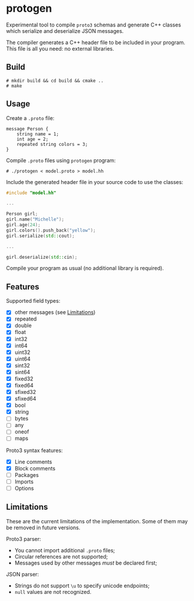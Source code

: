 # protogen

Experimental tool to compile ``proto3`` schemas and generate C++ classes which serialize and deserialize JSON messages.

The compiler generates a C++ header file to be included in your program. This file is all you need: no external libraries.

## Build

```
# mkdir build && cd build && cmake ..
# make
```

## Usage

Create a ``.proto`` file:

```
message Person {
    string name = 1;
    int age = 2;
    repeated string colors = 3;
}
```

Compile ``.proto`` files using ``protogen`` program:

```
# ./protogen < model.proto > model.hh
```

Include the generated header file in your source code to use the classes:

```c++
#include "model.hh"

...

Person girl;
girl.name("Michelle");
girl.age(24);
girl.colors().push_back("yellow");
girl.serialize(std::cout);

...

girl.deserialize(std::cin);
```

Compile your program as usual (no additional library is required).

## Features

Supported field types:
- [x] other messages (see [Limitations](#Limitations))
- [x] repeated
- [x] double
- [x] float
- [x] int32
- [x] int64
- [x] uint32
- [x] uint64
- [x] sint32
- [x] sint64
- [x] fixed32
- [x] fixed64
- [x] sfixed32
- [x] sfixed64
- [x] bool
- [x] string
- [ ] bytes
- [ ] any
- [ ] oneof
- [ ] maps

Proto3 syntax features:
- [x] Line comments
- [x] Block comments
- [ ] Packages
- [ ] Imports
- [ ] Options

## Limitations

These are the current limitations of the implementation. Some of them may be removed in future versions.

Proto3 parser:
- You cannot import additional ``.proto`` files;
- Circular references are not supported;
- Messages used by other messages *must* be declared first;

JSON parser:
- Strings do not support ``\u`` to specify unicode endpoints;
- ``null`` values are not recognized.
